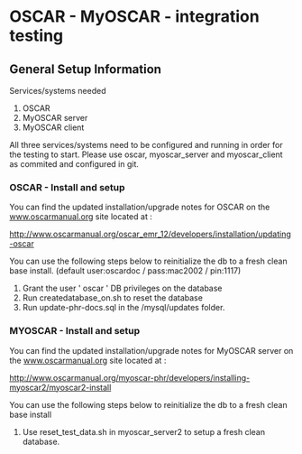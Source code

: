 # OSCAR - MyOSCAR - integration testing #

## General Setup Information ##

Services/systems needed

1. OSCAR 
2. MyOSCAR server
3. MyOSCAR client

All three services/systems need to be configured and running in order for the testing to start.  Please use oscar, myoscar_server and myoscar_client as commited and configured in git.


### OSCAR - Install and setup ###

You can find the updated installation/upgrade notes for OSCAR on the www.oscarmanual.org site located at :

http://www.oscarmanual.org/oscar_emr_12/developers/installation/updating-oscar

You can use the following steps below to reinitialize the db to a fresh clean base install.  (default user:oscardoc / pass:mac2002 / pin:1117)

1. Grant the user ' oscar ' DB privileges on the database
2. Run createdatabase_on.sh to reset the database
3. Run update-phr-docs.sql in the /mysql/updates folder.


### MYOSCAR - Install and setup ###

You can find the updated installation/upgrade notes for MyOSCAR server on the www.oscarmanual.org site located at : 

http://www.oscarmanual.org/myoscar-phr/developers/installing-myoscar2/myoscar2-install

You can use the following steps below to reinitialize the db to a fresh clean base install

1. Use reset_test_data.sh in myoscar_server2 to setup a fresh clean database.


